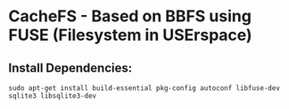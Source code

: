 # CacheFS - Based on BBFS using FUSE (Filesystem in USErspace)

## Install Dependencies:
```
sudo apt-get install build-essential pkg-config autoconf libfuse-dev sqlite3 libsqlite3-dev
```
